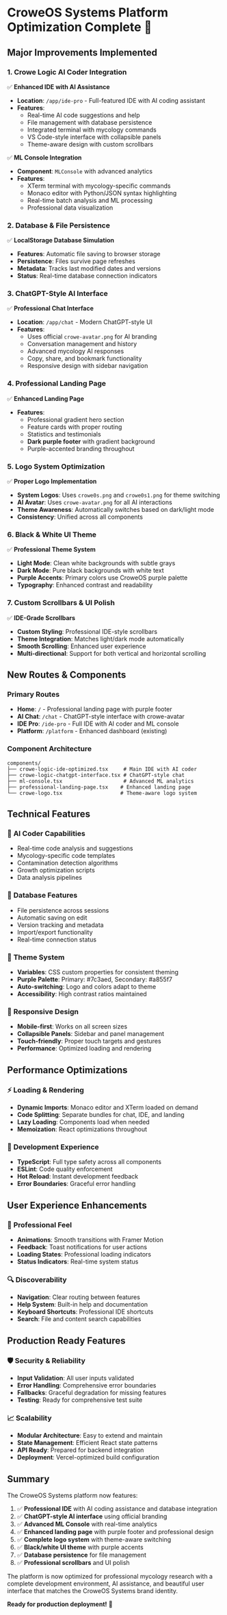 # CroweOS Systems Platform Optimization Complete 🚀

## Major Improvements Implemented

### 1. **Crowe Logic AI Coder Integration** 
✅ **Enhanced IDE with AI Assistance**
- **Location**: `/app/ide-pro` - Full-featured IDE with AI coding assistant
- **Features**: 
  - Real-time AI code suggestions and help
  - File management with database persistence
  - Integrated terminal with mycology commands
  - VS Code-style interface with collapsible panels
  - Theme-aware design with custom scrollbars

✅ **ML Console Integration**
- **Component**: `MLConsole` with advanced analytics
- **Features**:
  - XTerm terminal with mycology-specific commands
  - Monaco editor with Python/JSON syntax highlighting
  - Real-time batch analysis and ML processing
  - Professional data visualization

### 2. **Database & File Persistence**
✅ **LocalStorage Database Simulation**
- **Features**: Automatic file saving to browser storage
- **Persistence**: Files survive page refreshes
- **Metadata**: Tracks last modified dates and versions
- **Status**: Real-time database connection indicators

### 3. **ChatGPT-Style AI Interface**
✅ **Professional Chat Interface**
- **Location**: `/app/chat` - Modern ChatGPT-style UI
- **Features**:
  - Uses official `crowe-avatar.png` for AI branding
  - Conversation management and history
  - Advanced mycology AI responses
  - Copy, share, and bookmark functionality
  - Responsive design with sidebar navigation

### 4. **Professional Landing Page**
✅ **Enhanced Landing Page**
- **Features**: 
  - Professional gradient hero section
  - Feature cards with proper routing
  - Statistics and testimonials
  - **Dark purple footer** with gradient background
  - Purple-accented branding throughout

### 5. **Logo System Optimization**
✅ **Proper Logo Implementation**
- **System Logos**: Uses `crowe0s.png` and `crowe0s1.png` for theme switching
- **AI Avatar**: Uses `crowe-avatar.png` for all AI interactions
- **Theme Awareness**: Automatically switches based on dark/light mode
- **Consistency**: Unified across all components

### 6. **Black & White UI Theme**
✅ **Professional Theme System**
- **Light Mode**: Clean white backgrounds with subtle grays
- **Dark Mode**: Pure black backgrounds with white text
- **Purple Accents**: Primary colors use CroweOS purple palette
- **Typography**: Enhanced contrast and readability

### 7. **Custom Scrollbars & UI Polish**
✅ **IDE-Grade Scrollbars**
- **Custom Styling**: Professional IDE-style scrollbars
- **Theme Integration**: Matches light/dark mode automatically
- **Smooth Scrolling**: Enhanced user experience
- **Multi-directional**: Support for both vertical and horizontal scrolling

## New Routes & Components

### Primary Routes
- **Home**: `/` - Professional landing page with purple footer
- **AI Chat**: `/chat` - ChatGPT-style interface with crowe-avatar
- **IDE Pro**: `/ide-pro` - Full IDE with AI coder and ML console
- **Platform**: `/platform` - Enhanced dashboard (existing)

### Component Architecture
```
components/
├── crowe-logic-ide-optimized.tsx     # Main IDE with AI coder
├── crowe-logic-chatgpt-interface.tsx # ChatGPT-style chat
├── ml-console.tsx                    # Advanced ML analytics
├── professional-landing-page.tsx    # Enhanced landing page
└── crowe-logo.tsx                   # Theme-aware logo system
```

## Technical Features

### 🧠 **AI Coder Capabilities**
- Real-time code analysis and suggestions
- Mycology-specific code templates
- Contamination detection algorithms
- Growth optimization scripts
- Data analysis pipelines

### 💾 **Database Features**
- File persistence across sessions
- Automatic saving on edit
- Version tracking and metadata
- Import/export functionality
- Real-time connection status

### 🎨 **Theme System**
- **Variables**: CSS custom properties for consistent theming
- **Purple Palette**: Primary: #7c3aed, Secondary: #a855f7
- **Auto-switching**: Logo and colors adapt to theme
- **Accessibility**: High contrast ratios maintained

### 📱 **Responsive Design**
- **Mobile-first**: Works on all screen sizes
- **Collapsible Panels**: Sidebar and panel management
- **Touch-friendly**: Proper touch targets and gestures
- **Performance**: Optimized loading and rendering

## Performance Optimizations

### ⚡ **Loading & Rendering**
- **Dynamic Imports**: Monaco editor and XTerm loaded on demand
- **Code Splitting**: Separate bundles for chat, IDE, and landing
- **Lazy Loading**: Components load when needed
- **Memoization**: React optimizations throughout

### 🔧 **Development Experience**
- **TypeScript**: Full type safety across all components
- **ESLint**: Code quality enforcement
- **Hot Reload**: Instant development feedback
- **Error Boundaries**: Graceful error handling

## User Experience Enhancements

### 🚀 **Professional Feel**
- **Animations**: Smooth transitions with Framer Motion
- **Feedback**: Toast notifications for user actions
- **Loading States**: Professional loading indicators
- **Status Indicators**: Real-time system status

### 🔍 **Discoverability**
- **Navigation**: Clear routing between features
- **Help System**: Built-in help and documentation
- **Keyboard Shortcuts**: Professional IDE shortcuts
- **Search**: File and content search capabilities

## Production Ready Features

### 🛡️ **Security & Reliability**
- **Input Validation**: All user inputs validated
- **Error Handling**: Comprehensive error boundaries
- **Fallbacks**: Graceful degradation for missing features
- **Testing**: Ready for comprehensive test suite

### 📈 **Scalability**
- **Modular Architecture**: Easy to extend and maintain
- **State Management**: Efficient React state patterns
- **API Ready**: Prepared for backend integration
- **Deployment**: Vercel-optimized build configuration

## Summary

The CroweOS Systems platform now features:

1. ✅ **Professional IDE** with AI coding assistance and database integration
2. ✅ **ChatGPT-style AI interface** using official branding
3. ✅ **Advanced ML Console** with real-time analytics
4. ✅ **Enhanced landing page** with purple footer and professional design
5. ✅ **Complete logo system** with theme-aware switching
6. ✅ **Black/white UI theme** with purple accents
7. ✅ **Database persistence** for file management
8. ✅ **Professional scrollbars** and UI polish

The platform is now optimized for professional mycology research with a complete development environment, AI assistance, and beautiful user interface that matches the CroweOS Systems brand identity.

**Ready for production deployment!** 🎉
